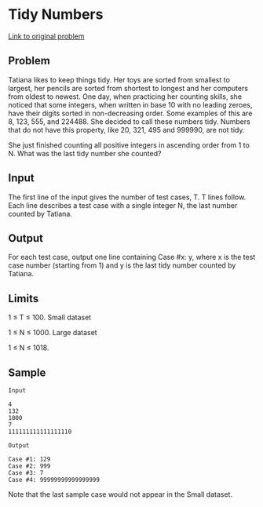 # Tidy Numbers

[Link to original problem](https://code.google.com/codejam/contest/3264486/dashboard#s=p1)

## Problem

Tatiana likes to keep things tidy. Her toys are sorted from smallest to largest, her pencils are sorted from shortest to longest and her computers from oldest to newest. One day, when practicing her counting skills, she noticed that some integers, when written in base 10 with no leading zeroes, have their digits sorted in non-decreasing order. Some examples of this are 8, 123, 555, and 224488. She decided to call these numbers tidy. Numbers that do not have this property, like 20, 321, 495 and 999990, are not tidy.

She just finished counting all positive integers in ascending order from 1 to N. What was the last tidy number she counted?

## Input

The first line of the input gives the number of test cases, T. T lines follow. Each line describes a test case with a single integer N, the last number counted by Tatiana.

## Output

For each test case, output one line containing Case #x: y, where x is the test case number (starting from 1) and y is the last tidy number counted by Tatiana.

## Limits

1 ≤ T ≤ 100.
Small dataset

1 ≤ N ≤ 1000.
Large dataset

1 ≤ N ≤ 1018.

## Sample

```
Input 
 
4
132
1000
7
111111111111111110

Output 

Case #1: 129
Case #2: 999
Case #3: 7
Case #4: 99999999999999999
```

Note that the last sample case would not appear in the Small dataset.
